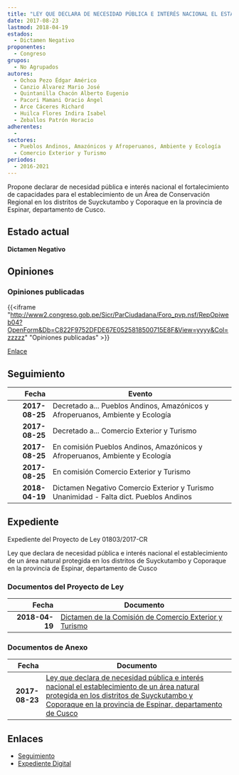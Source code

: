 ```yaml
---
title: "LEY QUE DECLARA DE NECESIDAD PÚBLICA E INTERÉS NACIONAL EL ESTABLECIMIENTO DE UN ÁREA NATURAL PROTEGIDA EN LOS DISTRITOS DE SUYCKUTAMBO Y COPORAQUE EN LA PROVINCIA DE ESPINAR, DEPARTAMENTO DE CUSCO"
date: 2017-08-23
lastmod: 2018-04-19
estados: 
  - Dictamen Negativo
proponentes: 
  - Congreso
grupos: 
  - No Agrupados
autores: 
  - Ochoa Pezo Édgar Américo
  - Canzio Álvarez Mario José
  - Quintanilla Chacón Alberto Eugenio
  - Pacori Mamani Oracio Ángel
  - Arce Cáceres Richard
  - Huilca Flores Indira Isabel
  - Zeballos Patrón Horacio
adherentes: 
  - 
sectores: 
  - Pueblos Andinos, Amazónicos y Afroperuanos, Ambiente y Ecología
  - Comercio Exterior y Turismo
periodos: 
  - 2016-2021
---
```


Propone declarar de necesidad pública e interés nacional el fortalecimiento de capacidades para el establecimiento de un Área de Conservación Regional en los distritos de Suyckutambo y Coporaque en la provincia de Espinar, departamento de Cusco.


## Estado actual

**Dictamen Negativo**

## Opiniones

### Opiniones publicadas

{{<iframe "http://www2.congreso.gob.pe/Sicr/ParCiudadana/Foro_pvp.nsf/RepOpiweb04?OpenForm&Db=C822F9752DFDE67E0525818500715E8F&View=yyyy&Col=zzzzz" "Opiniones publicadas" >}}

[Enlace](http://www2.congreso.gob.pe/Sicr/ParCiudadana/Foro_pvp.nsf/RepOpiweb04?OpenForm&Db=C822F9752DFDE67E0525818500715E8F&View=yyyy&Col=zzzzz)

## Seguimiento

| Fecha | Evento |
|------:|--------|
| **2017-08-25** | Decretado a... Pueblos Andinos, Amazónicos y Afroperuanos, Ambiente y Ecología|
| **2017-08-25** | Decretado a... Comercio Exterior y Turismo|
| **2017-08-25** | En comisión Pueblos Andinos, Amazónicos y Afroperuanos, Ambiente y Ecología|
| **2017-08-25** | En comisión Comercio Exterior y Turismo|
| **2018-04-19** | Dictamen Negativo Comercio Exterior y Turismo Unanimidad - Falta dict. Pueblos Andinos|


## Expediente

Expediente del Proyecto de Ley 01803/2017-CR

Ley que declara de necesidad pública e interés nacional el establecimiento de un área natural protegida en los distritos de Suyckutambo y Coporaque en la provincia de Espinar, departamento de Cusco


### Documentos del Proyecto de Ley

| Fecha | Documento |
|------:|--------|
| **2018-04-19** | [Dictamen de la Comisión de Comercio Exterior y Turismo](http://www.leyes.congreso.gob.pe/Documentos/2016_2021/Dictamenes/Proyectos_de_Ley/01803DC03MAY20180419.pdf) |

### Documentos de Anexo

| Fecha | Documento |
|------:|--------|
| **2017-08-23** | [Ley que declara de necesidad pública e interés nacional el establecimiento de un área natural protegida en los distritos de Suyckutambo y Coporaque en la provincia de Espinar, departamento de Cusco](http://www.leyes.congreso.gob.pe/Documentos/2016_2021/Proyectos_de_Ley_y_de_Resoluciones_Legislativas/PL0180320170823.pdf) |

## Enlaces 

- [Seguimiento](http://www2.congreso.gob.pe/Sicr/TraDocEstProc/CLProLey2016.nsf/f7fff46988ca05b1052578e100829cc7/18cd4cad2615ec1305258185005b27cc?OpenDocument)
- [Expediente Digital](http://www2.congreso.gob.pe/Sicr/TraDocEstProc/CLProLey2016.nsf/f7fff46988ca05b1052578e100829cc7/18cd4cad2615ec1305258185005b27cc?OpenDocument&Click=05257FB7005EB655.eb71d0cf91d8294e05256cdf006b5706/$Body/0.1C6C)
